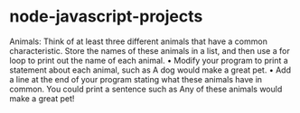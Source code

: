 # node-javascript-projects

Animals: Think of at least three different animals that have a common characteristic. Store the names of these animals in a list, and then use a for loop to print out the name of each animal. • Modify your program to print a statement about each animal, such as A dog would make a great pet. • Add a line at the end of your program stating what these animals have in common. You could print a sentence such as Any of these animals would make a great pet!
